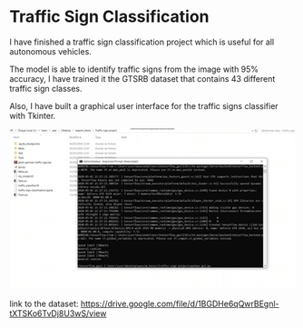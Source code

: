 # Traffic Sign Classification

I have finished a traffic sign classification project which is useful for all autonomous vehicles.

The model is able to identify traffic signs from the image with 95% accuracy, I have trained it the GTSRB dataset that contains 43 different traffic sign classes.

Also, I have built a graphical user interface for the traffic signs classifier with Tkinter.

![alt-text](traffic.gif)

link to the dataset: 
https://drive.google.com/file/d/1BGDHe6qQwrBEgnl-tXTSKo6TvDj8U3wS/view
